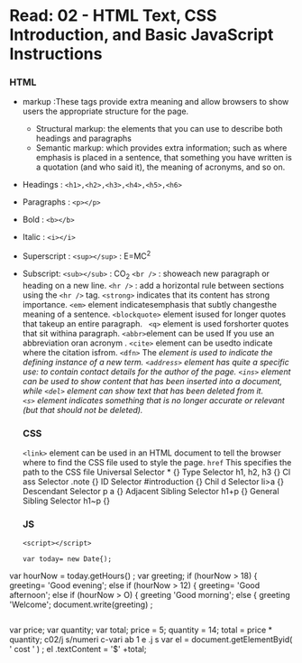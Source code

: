 # Read: 02 - HTML Text, CSS Introduction, and Basic JavaScript Instructions

### HTML 
+ markup :These tags provide extra meaning and allow browsers to show users the appropriate structure for the page.
  - Structural markup: the elements that you can use to describe both headings and paragraphs
  - Semantic markup: which provides extra information; such as where emphasis is placed in a sentence, that something you have written is a quotation (and who said it), the
meaning of acronyms, and so on.
+ Headings : `<h1>,<h2>,<h3>,<h4>,<h5>,<h6>`
+ Paragraphs : `<p></p>`
+ Bold : `<b></b>`
+  Italic : `<i></i>`
+  Superscript : `<sup></sup>` : E=MC<sup>2</sup>
+ Subscript: `<sub></sub>` : CO<sub>2</sub>
 `<br />` : showeach new paragraph or heading on a new line.
`<hr />` : add a horizontal rule between sections using the `<hr />` tag.
 `<strong>` indicates that its content has strong importance.
 `<em>` element indicatesemphasis that subtly changesthe meaning of a sentence.
 `<blockquote>` element isused for longer quotes that takeup an entire paragraph.
  ` <q>` element is used forshorter quotes that sit withina paragraph.
 `<abbr>`element can be used If you use an abbreviation oran acronym .
 `<cite>` element can be usedto indicate where the citation isfrom.
 `<dfn>` The <dfn> element is used to indicate the defining instance of a new term.
  `<address>` element has quite a specific use: to contain contact details for the author of the page.
  `<ins>` element can be used to show content that has been inserted into a document, while
 `<del>` element can show text that has been deleted from it.   
 `<s>` element indicates something that is no longer accurate or relevant (but that should not be deleted).
  
  ### CSS 
  `<link>` element can be used in an HTML document to tell the browser where to find the CSS file used to style the page.
  `href` This specifies the path to the CSS file
  Universal Selector * {}
  Type Selector h1, h2, h3 {}
  Cl ass Selector .note {}
  ID Selector #introduction {}
  Chil d Selector li>a {}
  Descendant Selector p a {}
  Adjacent Sibling Selector h1+p {}
  General Sibling Selector h1~p {}
  ### JS
  
  `<script></script> `
  ```
  var today= new Date{);
var hourNow = today.getHours{) ;
var greeting;
if (hourNow > 18) {
greeting= 'Good evening';
else if (hourNow > 12) {
greeting= 'Good afternoon';
else if (hourNow > O) {
greeting 'Good morning';
else {
greeting 'Welcome';
document.write(greeting) ;
```
```
var price;
var quantity;
var total;
price = 5;
quantity = 14;
total = price * quantity;
c02/j s/numeri c-vari ab 1 e .j s
var el = document.getElementByid( ' cost ' ) ;
el .textContent = '$' +total;
```
